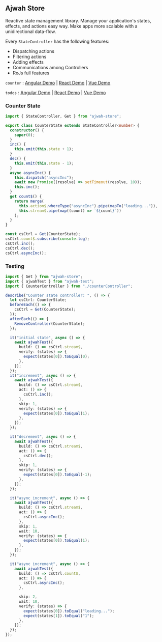 ## Ajwah Store

Reactive state management library. Manage your application's states, effects, and actions easy way. Make apps more scalable with a unidirectional data-flow.

Every `StateController` has the following features:

- Dispatching actions
- Filtering actions
- Adding effects
- Communications among Controllers
- RxJs full features

`counter` : [Angular Demo](https://stackblitz.com/edit/angular-ajwah-counter?file=src%2Fapp%2Fapp.component.ts) | [React Demo](https://stackblitz.com/edit/react-ajwah-counter?file=index.tsx) | [Vue Demo](https://stackblitz.com/edit/vue-ajwah-counter?file=src%2FApp.vue)

`todos` : [Angular Demo](https://stackblitz.com/edit/angular-ajwah-test?file=src%2Fapp%2Fapp.component.ts) | [React Demo](https://stackblitz.com/edit/react-ts-cb9zfa?file=index.tsx) | [Vue Demo](https://stackblitz.com/edit/vue-ajwah-store?file=src%2FApp.vue)

### Counter State

```ts
import { StateController, Get } from "ajwah-store";

export class CounterState extends StateController<number> {
  constructor() {
    super(0);
  }
  inc() {
    this.emit(this.state + 1);
  }
  dec() {
    this.emit(this.state - 1);
  }
  async asyncInc() {
    this.dispatch("asyncInc");
    await new Promise((resolve) => setTimeout(resolve, 10));
    this.inc();
  }
  get count$() {
    return merge(
      this.action$.whereType("asyncInc").pipe(mapTo("loading...")),
      this.stream$.pipe(map((count) => `${count}`))
    );
  }
}

const csCtrl = Get(CounterState);
csCtrl.count$.subscribe(console.log);
csCtrl.inc();
csCtrl.dec();
csCtrl.asyncInc();
```

### Testing

```ts
import { Get } from "ajwah-store";
import { ajwahTest } from "ajwah-test";
import { CounterController } from "./counterController";

describe("Counter state controller: ", () => {
  let csCtrl: CounterState;
  beforeEach(() => {
    csCtrl = Get(CounterState);
  });
  afterEach(() => {
    RemoveController(CounterState);
  });

  it("initial state", async () => {
    await ajwahTest({
      build: () => csCtrl.stream$,
      verify: (states) => {
        expect(states[0]).toEqual(0);
      },
    });
  });
  it("increment", async () => {
    await ajwahTest({
      build: () => csCtrl.stream$,
      act: () => {
        csCtrl.inc();
      },
      skip: 1,
      verify: (states) => {
        expect(states[0]).toEqual(1);
      },
    });
  });

  it("decrement", async () => {
    await ajwahTest({
      build: () => csCtrl.stream$,
      act: () => {
        csCtrl.dec();
      },
      skip: 1,
      verify: (states) => {
        expect(states[0]).toEqual(-1);
      },
    });
  });

  it("async increment", async () => {
    await ajwahTest({
      build: () => csCtrl.stream$,
      act: () => {
        csCtrl.asyncInc();
      },
      skip: 1,
      wait: 10,
      verify: (states) => {
        expect(states[0]).toEqual(1);
      },
    });
  });

  it("async increment", async () => {
    await ajwahTest({
      build: () => csCtrl.count$,
      act: () => {
        csCtrl.asyncInc();
      },

      skip: 2,
      wait: 10,
      verify: (states) => {
        expect(states[0]).toEqual("loading...");
        expect(states[1]).toEqual("1");
      },
    });
  });
});
```
